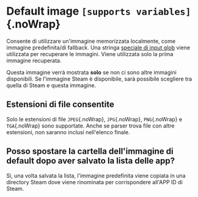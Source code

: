 # Default image `[supports variables]`{.noWrap}

Consente di utilizzare un'immagine memorizzata localmente, come immagine predefinita/di fallback. Una stringa [speciale di input glob](#special-glob-input) viene utilizzata per recuperare le immagini. Viene utilizzata solo la prima immagine recuperata.

Questa immagine verrà mostrata **solo** se non ci sono altre immagini disponibili. Se l'immagine Steam è disponibile, sarà possibile scegliere tra quella di Steam e questa immagine.

## Estensioni di file consentite

Solo le estensioni di file `JPEG`{.noWrap}, `JPG`{.noWrap}, `PNG`{.noWrap} e `TGA`{.noWrap} sono supportate. Anche se parser trova file con altre estensioni, non saranno inclusi nell'elenco finale.

## Posso spostare la cartella dell'immagine di default dopo aver salvato la lista delle app?

Sì, una volta salvata la lista, l'immagine predefinita viene copiata in una directory Steam dove viene rinominata per corrispondere all'APP ID di Steam.
